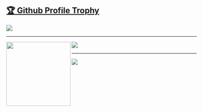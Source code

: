 <a href="https://github.com/ryo-ma/github-profile-trophy"><h2>🏆 Github Profile Trophy</h2></a>
<a href="https://github.com/ryo-ma/github-profile-trophy">
  <img src="https://github-profile-trophy.vercel.app/?username=yuri-val&theme=juicyfresh"/>
</a>

---

<div>
  <img height="170" align="left" src="https://github-readme-stats.vercel.app/api?username=yuri-val&count_private=true&include_all_commits=true" />
  <img src="https://github-readme-stats.vercel.app/api/top-langs/?username=yuri-val&layout=compact" />
</div>

---

<img
  src="https://cr-skills-chart-widget.azurewebsites.net/api/api?username=yuri-val&skills=JavaScript,Ruby,React,Vue"
/>

